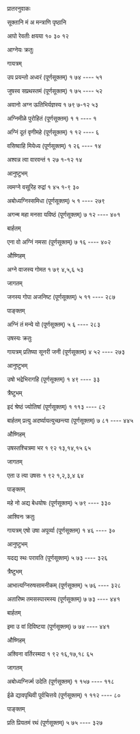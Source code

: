 प्रातरनुवाकः

सूक्तानि मं अ मन्त्राणि पृष्ठानि

आपो रेवतीः क्षयया १० ३० १२

आग्नेयः क्रतुः

गायत्रम्

उप प्रयन्तो अध्वरं (पूर्णसूक्तम्) १ ७४ ---- ५१

जुषस्व सप्रथस्तमं (पूर्णसूक्तम्) १ ७५ ---- ५२

अवानो अग्न ऊतिभिर्यज्ञस्य १ ७९ ७-१२ ५३

अग्निमीळे पुरोहितं (पूर्णसूक्तम्) १ १ ---- १

अग्निं दूतं वृणीमहे (पूर्णसूक्तम्) १ १२ ---- ६

वसिष्वाहि मियेध्य (पूर्णसूक्तम्) १ २६ ---- १४

अश्वन्न त्वा वारवन्तं १ २७ १-१२ १४

आनुष्टुभम्

त्वमग्ने वसूरिह रुद्रां १ ४५ १-९ ३०

अबोध्यग्निस्समिधा (पूर्णसूक्तम्) ५ १ ---- २७९

अगन्म महा मनसा यविष्ठं (पूर्णसूक्तम्) ७ १२ ---- ४०१

बार्हतम्

एना वो अग्निं नमसा (पूर्णसूक्तम्) ७ १६ ---- ४०२

औष्णिहम्

अग्ने वाजस्य गोमत १ ७९ ४,५,६ ५३

जागतम्

जनस्य गोपा अजनिष्ट (पूर्णसूक्तम्) ५ ११ ---- २८७

पाङ्क्तम्

अग्निं तं मन्ये यो (पूर्णसूक्तम्) ५ ६ ---- २८३

उषस्यः क्रतुः

गायत्रम्
प्रतिष्या सूनरी जनी (पूर्णसूक्तम्) ४ ५२ ---- २७३

आनुष्टुभम्

उषो भद्रेभिरागहि (पूर्णसूक्तम्) १ ४९ ---- ३३

त्रैष्टुभम्

इदं श्रेष्ठं ज्योतिषां (पूर्णसूक्तम्) १ ११३ ---- ८२

बार्हतम्
प्रत्यु अदर्ष्यायत्युच्छन्त्या (पूर्णसूक्तम्) ७ ८१ ---- ४४५

औष्णिहम्

उषस्तश्चित्रमा भर १ ९२ १३,१४,१५ ६५

जागतम्

एता उ त्या उषसः १ ९२ १,२,३,४ ६४

पाङ्क्तम्

महे नो अद्य बेधयोषः (पूर्णसूक्तम्) ५ ७९ ---- ३३०

आश्विनः क्रतुः

गायत्रम्
एषो उषा अपूर्व्या (पूर्णसूक्तम्) १ ४६ ---- ३०

आनुष्टुभम्

यदद्य स्थः परावति (पूर्णसूक्तम्) ५ ७३ ---- ३२६

त्रैष्टुभम्

आभात्यग्निरुषसामनीकम् (पूर्णसूक्तम्) ५ ७६ ---- ३२८

अतारिष्म तमसस्पारमस्य (पूर्णसूक्तम्) ७ ७३ ---- ४४१

बार्हतम्

इमा उ वां दिविष्टया (पूर्णसूक्तम्) ७ ७४ ---- ४४१

औष्णिहम्

अश्विना वर्तिरस्मदा १ ९२ १६,१७,१८ ६५

जागतम्

अबोध्यग्निर्ज्म उदेति (पूर्णसूक्तम्) १ १५७ ---- ११८

ईळे द्यावपृथिवी पूर्वचित्तये (पूर्णसूक्तम्) १ ११२ ---- ८०

पाङ्क्तम्

प्रति प्रियतमं रथं (पूर्णसूक्तम्) ५ ७५ ---- ३२७